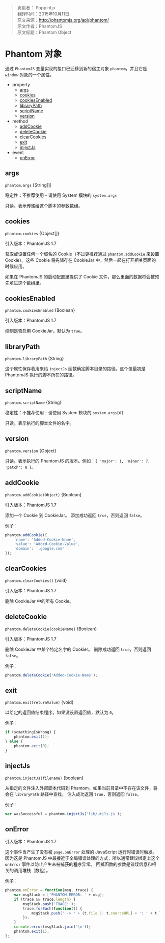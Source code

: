 > 贡献者： PoppinLp  
> 翻译时间：2015年10月11日  
> 原文来源：http://phantomjs.org/api/phantom/  
> 原文作者：PhantomJS  
> 原文标题：Phantom Object  

# Phantom 对象

通过 `PhantomJS` 变量实现的接口已迁移到新的宿主对象 `phantom`，并且它是 `window` 对象的一个属性。

- property
    - [args](#args)
    - [cookies](#cookies)
    - [cookiesEnabled](#cookiesenabled)
    - [libraryPath](#librarypath)
    - [scriptName](#scriptname)
    - [version](#version)
- method
    - [addCookie](#addcookie)
    - [deleteCookie](#deletecookie)
    - [clearCookies](#clearcookies)
    - [exit](#exit)
    - [injectJs](#injectjs)
- event
    - [onError](#onerror)

## args

`phantom.args` {String[]}

稳定性：不推荐使用 - 请使用 System 模块的 `system.args`

只读。表示传递给这个脚本的参数数组。

## cookies

`phantom.cookies` {Object[]}

引入版本：PhantomJS 1.7

获取或设置任何一个域名的 Cookie（不过更推荐通过 `phantom.addCookie` 来设置 Cookie）。这些 Cookie 将先储存在 CookieJar 中，然后一起在打开相关页面的时候应用。

如果在 PhantomJS 的启动配置里提供了 Cookie 文件，那么里面的数据将会被预先填进这个数组里。

## cookiesEnabled

`phantom.cookiesEnabled` {Boolean}

引入版本：PhantomJS 1.7

控制是否启用 CookieJar。默认为 `true`。

## libraryPath

`phantom.libraryPath` {String}

这个属性保存着用来给 `injectJs` 函数确定脚本目录的路径。这个值最初是 PhantomJS 执行的脚本所在的路径。

## scriptName

`phantom.scriptName` {String}

稳定性：不推荐使用 - 请使用 System 模块的 `system.args[0]`

只读。表示执行的脚本文件的名字。

## version

`phantom.version` {Object}

只读。表示执行的 PhantomJS 的版本。例如：`{ 'major': 1, 'minor': 7, 'patch': 0 }`。

## addCookie

`phantom.addCookie(Object)` {Boolean}

引入版本：PhantomJS 1.7

添加一个 Cookie 到 CookieJar。
添加成功返回 `true`，否则返回 `false`。

例子：

```js
phantom.addCookie({
    'name': 'Added-Cookie-Name',
    'value': 'Added-Cookie-Value',
    'domain': '.google.com'
});
```

## clearCookies

`phantom.clearCookies()` {void}

引入版本：PhantomJS 1.7

删除 CookieJar 中的所有 Cookie。

## deleteCookie

`phantom.deleteCookie(cookieName)` {Boolean}

引入版本：PhantomJS 1.7

删除 CookieJar 中某个特定名字的 Cookier。
删除成功返回 `true`，否则返回 `false`。

例子：

```js
phantom.deleteCookie('Added-Cookie-Name');
```

## exit

`phantom.exit(returnValue)` {void}

以给定的返回值结束程序。如果没设置返回值，默认为 `0`。

例子：

```js
if (somethingIsWrong) {
    phantom.exit(1);
} else {
    phantom.exit(0);
}
```

## injectJs

`phantom.injectJs(filename)` {boolean}

从指定的文件注入外部脚本代码到 Phantom。如果当前目录中不存在该文件，将会在 `libraryPath` 路径中查找。
注入成功返回 `true`，否则返回 `false`。

例子：

```js
var wasSuccessful = phantom.injectJs('lib/utils.js');
```

## onError

引入版本：PhantomJS 1.7

这个事件当产生了没有被 `page.onError` 处理的 JavaScript 运行时错误时触发。
因为这是 PhantomJS 中最接近于全局错误处理的方式，所以通常建议绑定上这个 `onError` 事件以防止产生未被捕获的程序异常。
回掉函数的参数是错误信息和相关的调用堆栈（数组）。

例子：

```js
phantom.onError = function(msg, trace) {
    var msgStack = ['PHANTOM ERROR: ' + msg];
    if (trace && trace.length) {
        msgStack.push('TRACE:');
        trace.forEach(function(t) {
            msgStack.push(' -> ' + (t.file || t.sourceURL) + ': ' + t.line + (t.function ? ' (in function ' + t.function +')' : ''));
        });
    }
    console.error(msgStack.join('\n'));
    phantom.exit(1);
};
```
